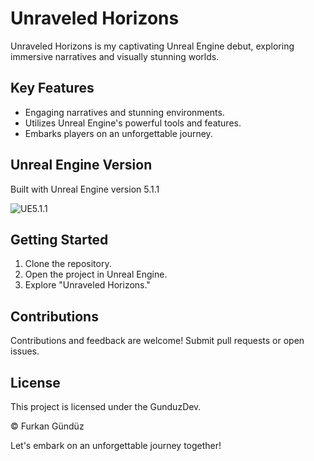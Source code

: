 # Unraveled Horizons

Unraveled Horizons is my captivating Unreal Engine debut, exploring immersive narratives and visually stunning worlds.

## Key Features

- Engaging narratives and stunning environments.
- Utilizes Unreal Engine's powerful tools and features.
- Embarks players on an unforgettable journey.

## Unreal Engine Version

Built with Unreal Engine version 5.1.1

![UE5.1.1](https://github.com/dgdfurkan/UnraveledHorizons/assets/102693210/1f9e34ff-3479-415c-94bb-09f71e0623de?raw=true&w=300&h=200)

## Getting Started

1. Clone the repository.
2. Open the project in Unreal Engine.
3. Explore "Unraveled Horizons."

## Contributions

Contributions and feedback are welcome! Submit pull requests or open issues.

## License

This project is licensed under the GunduzDev.

© Furkan Gündüz

Let's embark on an unforgettable journey together!
